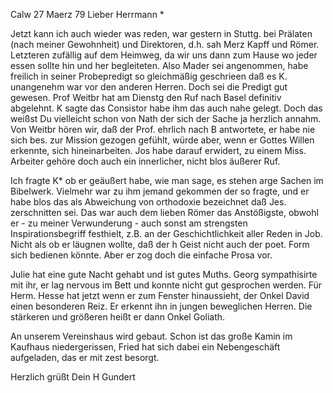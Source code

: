  Calw 27 Maerz 79
Lieber Herrmann <Mogl>*

Jetzt kann ich auch wieder was reden, war gestern in Stuttg. bei Prälaten (nach meiner Gewohnheit) und Direktoren, d.h. sah Merz Kapff und Römer. Letzteren zufällig auf dem Heimweg, da wir uns dann zum Hause wo jeder essen sollte hin und her begleiteten. Also Mader sei angenommen, habe freilich in seiner Probepredigt so gleichmäßig geschrieen daß es K. unangenehm war vor den anderen Herren. Doch sei die Predigt gut gewesen. Prof Weitbr hat am Dienstg den Ruf nach Basel definitiv abgelehnt. K sagte das Consistor habe ihm das auch nahe gelegt. Doch das weißst Du vielleicht schon von Nath der sich der Sache ja herzlich annahm. Von Weitbr hören wir, daß der Prof. ehrlich nach B antwortete, er habe nie sich bes. zur Mission gezogen gefühlt, würde aber, wenn er Gottes Willen erkennte, sich hineinarbeiten. Jos habe darauf erwidert, zu einem Miss. Arbeiter gehöre doch auch ein innerlicher, nicht blos äußerer Ruf.

Ich fragte K<apff>* ob er geäußert habe, wie man sage, es stehen arge Sachen im Bibelwerk. Vielmehr war zu ihm jemand gekommen der so fragte, und er habe blos das als Abweichung von orthodoxie bezeichnet daß Jes. zerschnitten sei. Das war auch dem lieben Römer das Anstößigste, obwohl er - zu meiner Verwunderung - auch sonst am strengsten Inspirationsbegriff festhielt, z.B. an der Geschichtlichkeit aller Reden in Job. Nicht als ob er läugnen wollte, daß der h Geist nicht auch der poet. Form sich bedienen könnte. Aber er zog doch die einfache Prosa vor.

Julie hat eine gute Nacht gehabt und ist gutes Muths. Georg sympathisirte mit ihr, er lag nervous im Bett und konnte nicht gut gesprochen werden. 
Für Herm. Hesse hat jetzt wenn er zum Fenster hinaussieht, der Onkel David einen besonderen Reiz. Er erkennt ihn in jungen beweglichen Herren. Die stärkeren und größeren heißt er dann Onkel Goliath.

An unserem Vereinshaus wird gebaut. Schon ist das große Kamin im Kaufhaus niedergerissen, Fried hat sich dabei ein Nebengeschäft aufgeladen, das er mit zest besorgt.

 Herzlich grüßt
 Dein H Gundert
